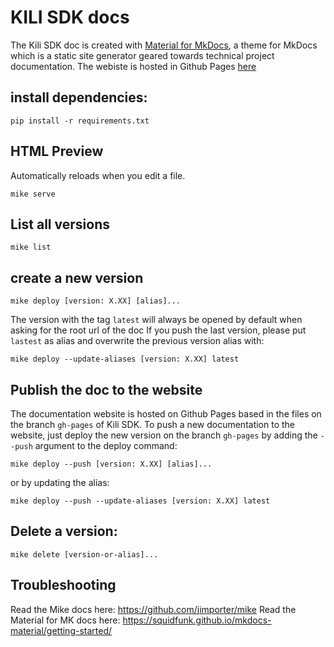 # KILI SDK docs

The Kili SDK doc is created with [Material for MkDocs](https://squidfunk.github.io/mkdocs-material/), a theme for MkDocs which is a static site generator geared towards technical project documentation.
The webiste is hosted in Github Pages [here](https://kili-technology.github.io/kili-playground/)

## install dependencies:

```
pip install -r requirements.txt
```

## HTML Preview

Automatically reloads when you edit a file.

```
mike serve
```

## List all versions

```
mike list
```

## create a new version

```
mike deploy [version: X.XX] [alias]...
```

The version with the tag `latest` will always be opened by default when asking for the root url of the doc
If you push the last version, please put `lastest` as alias and overwrite the previous version alias with:

```
mike deploy --update-aliases [version: X.XX] latest
```

## Publish the doc to the website

The documentation website is hosted on Github Pages based in the files on the branch `gh-pages` of Kili SDK.
To push a new documentation to the website, just deploy the new version on the branch `gh-pages` by adding the `--push` argument to the deploy command:

```
mike deploy --push [version: X.XX] [alias]...
```

or by updating the alias:

```
mike deploy --push --update-aliases [version: X.XX] latest
```

## Delete a version:

```
mike delete [version-or-alias]...
```

## Troubleshooting

Read the Mike docs here: https://github.com/jimporter/mike
Read the Material for MK docs here: https://squidfunk.github.io/mkdocs-material/getting-started/
